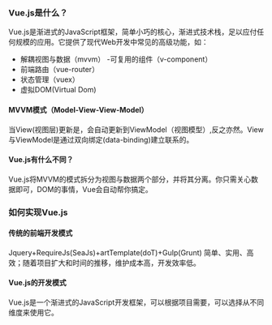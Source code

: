 ### Vue.js是什么？
Vue.js是渐进式的JavaScript框架，简单小巧的核心，渐进式技术栈，足以应付任何规模的应用。它提供了现代Web开发中常见的高级功能，如：
- 解耦视图与数据（mvvm）
-可复用的组件（v-component）
- 前端路由（vue-router）
- 状态管理（vuex）
- 虚拟DOM(Virtual Dom)

#### MVVM模式（Model-View-View-Model）
当View(视图层)更新是，会自动更新到ViewModel（视图模型）,反之亦然。View与ViewModel是通过双向绑定(data-binding)建立联系的。
#### Vue.js有什么不同？
Vue.js将MVVM的模式拆分为视图与数据两个部分，并将其分离。你只需关心数据即可，DOM的事情，Vue会自动帮你搞定。

### 如何实现Vue.js
#### 传统的前端开发模式
Jquery+RequireJs(SeaJs)+artTemplate(doT)+Gulp(Grunt) 简单、实用、高效；随着项目扩大和时间的推移，维护成本高，开发效率低。
#### Vue.js的开发模式
Vue.js是一个渐进式的JavaScript开发框架，可以根据项目需要，可以选择从不同维度来使用它。